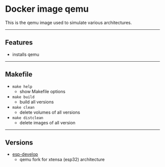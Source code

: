 <!-- Docker image <TITLE> -->
# Docker image qemu

<!-- SHORT DESCRIPTION -->
This is the qemu image used to simulate various architectures.

---
## Features
<!-- LIST OF FEATURES -->
- installs qemu

---
## Makefile
<!-- LIST OF MAKEFILE TARGETS -->
- `make help`
  - show Makefile options
- `make build`
  - build all versions
- `make clean`
  - delete volumes of all versions
- `make distclean`
  - delete images of all version

---
## Versions
<!-- PLEASE LIST ALL VERSIONS OF YOUR PART    -->
<!-- INCLUDING A SHORT DESCRIPTION OF CHANGES -->
<!-- LATEST VERSION SHOULD BE ON TOP!         -->
- [esp-develop](./esp-develop/)
  - qemu fork for xtensa (esp32) architecture